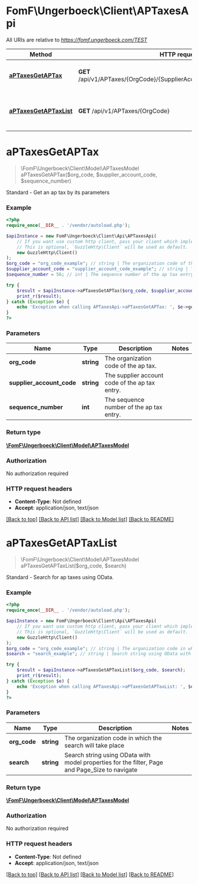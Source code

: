 # FomF\Ungerboeck\Client\APTaxesApi

All URIs are relative to *https://fomf.ungerboeck.com/TEST*

Method | HTTP request | Description
------------- | ------------- | -------------
[**aPTaxesGetAPTax**](APTaxesApi.md#aPTaxesGetAPTax) | **GET** /api/v1/APTaxes/{OrgCode}/{SupplierAccountCode}/{SequenceNumber} | Standard - Get an ap tax by its parameters
[**aPTaxesGetAPTaxList**](APTaxesApi.md#aPTaxesGetAPTaxList) | **GET** /api/v1/APTaxes/{OrgCode} | Standard - Search for ap taxes using OData.


# **aPTaxesGetAPTax**
> \FomF\Ungerboeck\Client\Model\APTaxesModel aPTaxesGetAPTax($org_code, $supplier_account_code, $sequence_number)

Standard - Get an ap tax by its parameters

### Example
```php
<?php
require_once(__DIR__ . '/vendor/autoload.php');

$apiInstance = new FomF\Ungerboeck\Client\Api\APTaxesApi(
    // If you want use custom http client, pass your client which implements `GuzzleHttp\ClientInterface`.
    // This is optional, `GuzzleHttp\Client` will be used as default.
    new GuzzleHttp\Client()
);
$org_code = "org_code_example"; // string | The organization code of the ap tax.
$supplier_account_code = "supplier_account_code_example"; // string | The supplier account code of the ap tax entry.
$sequence_number = 56; // int | The sequence number of the ap tax entry.

try {
    $result = $apiInstance->aPTaxesGetAPTax($org_code, $supplier_account_code, $sequence_number);
    print_r($result);
} catch (Exception $e) {
    echo 'Exception when calling APTaxesApi->aPTaxesGetAPTax: ', $e->getMessage(), PHP_EOL;
}
?>
```

### Parameters

Name | Type | Description  | Notes
------------- | ------------- | ------------- | -------------
 **org_code** | **string**| The organization code of the ap tax. |
 **supplier_account_code** | **string**| The supplier account code of the ap tax entry. |
 **sequence_number** | **int**| The sequence number of the ap tax entry. |

### Return type

[**\FomF\Ungerboeck\Client\Model\APTaxesModel**](../Model/APTaxesModel.md)

### Authorization

No authorization required

### HTTP request headers

 - **Content-Type**: Not defined
 - **Accept**: application/json, text/json

[[Back to top]](#) [[Back to API list]](../../README.md#documentation-for-api-endpoints) [[Back to Model list]](../../README.md#documentation-for-models) [[Back to README]](../../README.md)

# **aPTaxesGetAPTaxList**
> \FomF\Ungerboeck\Client\Model\APTaxesModel aPTaxesGetAPTaxList($org_code, $search)

Standard - Search for ap taxes using OData.

### Example
```php
<?php
require_once(__DIR__ . '/vendor/autoload.php');

$apiInstance = new FomF\Ungerboeck\Client\Api\APTaxesApi(
    // If you want use custom http client, pass your client which implements `GuzzleHttp\ClientInterface`.
    // This is optional, `GuzzleHttp\Client` will be used as default.
    new GuzzleHttp\Client()
);
$org_code = "org_code_example"; // string | The organization code in which the search will take place
$search = "search_example"; // string | Search string using OData with model properties for the filter, Page and Page_Size to navigate

try {
    $result = $apiInstance->aPTaxesGetAPTaxList($org_code, $search);
    print_r($result);
} catch (Exception $e) {
    echo 'Exception when calling APTaxesApi->aPTaxesGetAPTaxList: ', $e->getMessage(), PHP_EOL;
}
?>
```

### Parameters

Name | Type | Description  | Notes
------------- | ------------- | ------------- | -------------
 **org_code** | **string**| The organization code in which the search will take place |
 **search** | **string**| Search string using OData with model properties for the filter, Page and Page_Size to navigate |

### Return type

[**\FomF\Ungerboeck\Client\Model\APTaxesModel**](../Model/APTaxesModel.md)

### Authorization

No authorization required

### HTTP request headers

 - **Content-Type**: Not defined
 - **Accept**: application/json, text/json

[[Back to top]](#) [[Back to API list]](../../README.md#documentation-for-api-endpoints) [[Back to Model list]](../../README.md#documentation-for-models) [[Back to README]](../../README.md)

